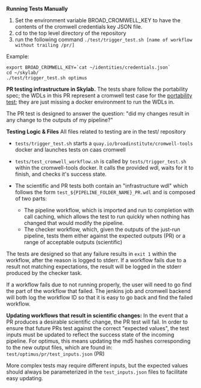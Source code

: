 **Running Tests Manually**
1) Set the environment variable BROAD_CROMWELL_KEY to have the contents of the cromwell credentials key JSON file.
2) cd to the top level directory of the repository
3) run the following command ```./test/trigger_test.sh [name of workflow without trailing /pr/]```

Example:
```
export BROAD_CROMWELL_KEY=`cat ~/identities/credentials.json`
cd ~/skylab/
./test/trigger_test.sh optimus
```

**PR testing infrastructure in Skylab.**
The tests share follow the portability spec; the WDLs in this PR represent a cromwell test case for the [portability test](https://docs.google.com/document/d/1ghLoHMbKOPsndA1WgdSAHm5X82p86ryLBiAt1hz6HuI/edit); they are just missing a docker environment to run the WDLs in. 

The PR test is designed to answer the question: "did my changes result in any change to the outputs of my pipeline?"

**Testing Logic & Files**
All files related to testing are in the test/ repository
- `tests/trigger_test.sh` starts a `quay.io/broadinstitute/cromwell-tools` docker and launches tests on caas cromwell
- `tests/test_cromwell_workflow.sh` is called by `tests/trigger_test.sh` within the cromwell-tools docker. It calls the provided wdl, waits for it to finish, and checks it's success state. 
- The scientific and PR tests both contain an "infrastructure wdl" which follows the form `test_${PIPELINE_FOLDER_NAME}_PR.wdl` and is composed of two parts:

  - The pipeline workflow, which is imported and run to completion with call caching, which allows the test to run quickly when nothing has changed that would modify the pipeline. 
  - The checker workflow, which, given the outputs of the just-run pipeline, tests them either against the expected outputs (PR) or a range of acceptable outputs (scientific) 

The tests are designed so that any failure results in `exit 1` within the workflow, after the reason is logged to stderr. If a workflow fails due to a result not matching expectations, the result will be logged in the stderr produced by the checker task.

If a workflow fails due to not running properly, the user will need to go find the part of the workflow that failed. The jenkins job and cromwell backend will both log the workflow ID so that it is easy to go back and find the failed workflow.

**Updating workflows that result in scientific changes:**
In the event that a PR produces a desirable scientific change, the PR test will fail. In order to ensure that future PRs test against the correct "expected values", the test inputs must be updated to reflect the success state of the incoming pipeline. For optimus, this means updating the md5 hashes corresponding to the new output files, which are found in: 
`test/optimus/pr/test_inputs.json` (PR)

More complex tests may require different inputs, but the expected values should always be parameterized in the `test_inputs.json` files to facilitate easy updating. 
